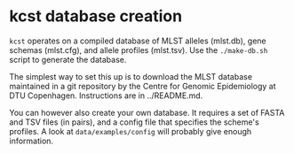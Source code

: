 # kcst database creation

`kcst` operates on a compiled database of MLST alleles (mlst.db), gene schemas
(mlst.cfg), and allele profiles (mlst.tsv).  Use the `./make-db.sh` script
to generate the database.

The simplest way to set this up is to download the MLST database maintained in
a git repository by the Centre for Genomic Epidemiology at DTU Copenhagen.
Instructions are in ../README.md.

You can however also create your own database.  It requires a set of FASTA and
TSV files (in pairs), and a config file that specifies the scheme's profiles.
A look at `data/examples/config` will probably give enough information.

